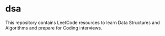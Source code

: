 # dsa
This repository contains LeetCode resources to learn Data Structures and Algorithms and prepare for Coding interviews.
